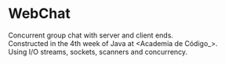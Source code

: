 # WebChat
Concurrent group chat with server and client ends.  
Constructed in the 4th week of Java at <Academia de Código_>.  
Using I/O streams, sockets, scanners and concurrency.
